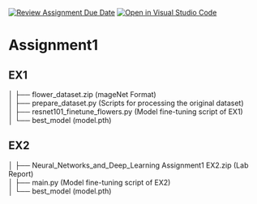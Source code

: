 [![Review Assignment Due Date](https://classroom.github.com/assets/deadline-readme-button-22041afd0340ce965d47ae6ef1cefeee28c7c493a6346c4f15d667ab976d596c.svg)](https://classroom.github.com/a/VkJVVOAn)
[![Open in Visual Studio Code](https://classroom.github.com/assets/open-in-vscode-2e0aaae1b6195c2367325f4f02e2d04e9abb55f0b24a779b69b11b9e10269abc.svg)](https://classroom.github.com/online_ide?assignment_repo_id=19514325&assignment_repo_type=AssignmentRepo)
# Assignment1
## EX1
│   ├── flower_dataset.zip (mageNet Format)<br>
│   ├── prepare_dataset.py (Scripts for processing the original dataset)<br>
│   ├── resnet101_finetune_flowers.py (Model fine-tuning script of EX1)<br>
│   └── best_model (model.pth)

## EX2
│   ├── Neural_Networks_and_Deep_Learning Assignment1 EX2.zip (Lab Report)<br>
│   ├── main.py (Model fine-tuning script of EX2)<br>
│   └── best_model (model.pth)<br>
